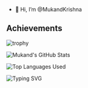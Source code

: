 - 👋 Hi, I’m @MukandKrishna
<!---
MukandKrishna/MukandKrishna is a ✨ special ✨ repository because its `README.md` (this file) appears on your GitHub profile.
You can click the Preview link to take a look at your changes.
--->
## **Achievements**


![trophy](https://github-profile-trophy.vercel.app/?username=MukandKrishna)


<!-- [![Mukand's GitHub stats](https://github-readme-stats.vercel.app/api?username=MukandKrishna)](https://github.com/MukandKrishna/github-readme-stats)
 -->
![Mukand's GitHub Stats](https://github-readme-stats.vercel.app/api?username=MukandKrishna&show_icons=true&theme=vue)

![Top Languages Used](https://github-readme-stats.vercel.app/api/top-langs/?username=MukandKrishna&show_icons=true&theme=vue)

<!-- ![Top Languages Used](https://github-readme-stats.vercel.app/api/top-langs/?username=MukandKrishna&show_icons=true&theme=tokyonight) -->

![Typing SVG](https://readme-typing-svg.demolab.com?font=Exo+2&weight=800&size=23&pause=1000&center=true&vCenter=true&width=435&lines=Hello%2C+This+is+Mukand+Krishna)
